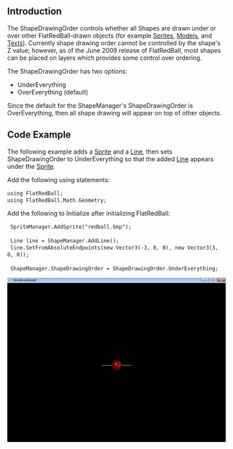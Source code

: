 ## Introduction

The ShapeDrawingOrder controls whether all Shapes are drawn under or over other FlatRedBall-drawn objects (for example [Sprites](/frb/docs/index.php?title=FlatRedBall.Sprite "FlatRedBall.Sprite"), [Models](/frb/docs/index.php?title=FlatRedBall.Graphics.Model.PositionedModel "FlatRedBall.Graphics.Model.PositionedModel"), and [Texts](/frb/docs/index.php?title=FlatRedBall.Graphics.Text "FlatRedBall.Graphics.Text")). Currently shape drawing order cannot be controlled by the shape's Z value; however, as of the June 2009 release of FlatRedBall, most shapes can be placed on layers which provides some control over ordering.

The ShapeDrawingOrder has two options:

-   UnderEverything
-   OverEverything (default)

Since the default for the ShapeManager's ShapeDrawingOrder is OverEverything, then all shape drawing will appear on top of other objects.

## Code Example

The following example adds a [Sprite](/frb/docs/index.php?title=FlatRedBall.Sprite "FlatRedBall.Sprite") and a [Line](/frb/docs/index.php?title=FlatRedBall.Math.Geometry.Line "FlatRedBall.Math.Geometry.Line"), then sets ShapeDrawingOrder to UnderEverything so that the added [Line](/frb/docs/index.php?title=FlatRedBall.Math.Geometry.Line "FlatRedBall.Math.Geometry.Line") appears under the [Sprite](/frb/docs/index.php?title=FlatRedBall.Sprite "FlatRedBall.Sprite").

Add the following using statements:

    using FlatRedBall;
    using FlatRedBall.Math.Geometry;

Add the following to Initialize after initializing FlatRedBall:

     SpriteManager.AddSprite("redball.bmp");

     Line line = ShapeManager.AddLine();
     line.SetFromAbsoluteEndpoints(new Vector3(-3, 0, 0), new Vector3(3, 0, 0));

     ShapeManager.ShapeDrawingOrder = ShapeDrawingOrder.UnderEverything;

![ShapeDrawingOrder.png](/media/migrated_media-ShapeDrawingOrder.png)
